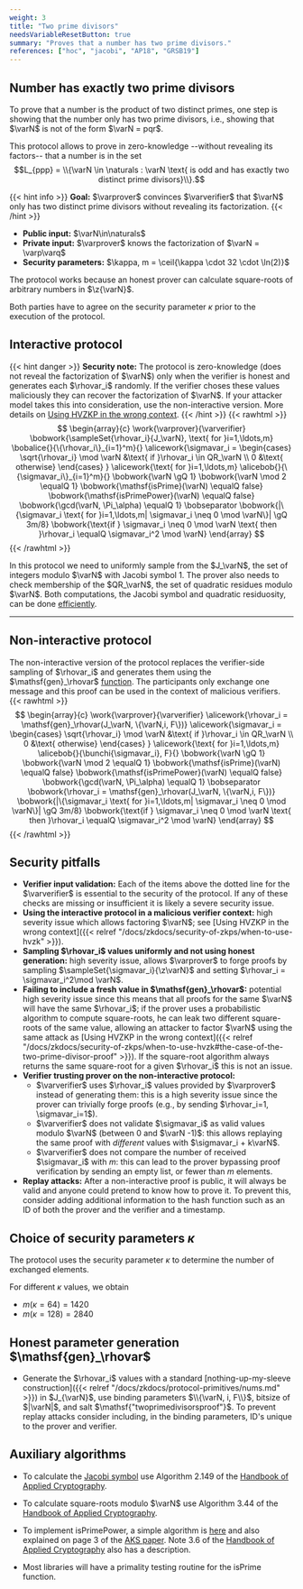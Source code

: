 ```yaml
---
weight: 3
title: "Two prime divisors"
needsVariableResetButton: true
summary: "Proves that a number has two prime divisors."
references: ["hoc", "jacobi", "AP18", "GRSB19"]
---
```

## Number has exactly two prime divisors

To prove that a number is the product of two distinct primes, one step is showing that the number only has two prime divisors, i.e., showing that $\varN$ is not of the form $\varN = pqr$.

This protocol allows to prove in zero-knowledge --without revealing its factors-- that a number is in the set $$L_{ppp} = \\{\varN \in \naturals : \varN \text{ is odd and has exactly two distinct prime divisors}\\}.$$


{{< hint info >}}
**Goal:**
$\varprover$ convinces $\varverifier$ that $\varN$ only has two distinct prime divisors without revealing its factorization.
{{< /hint >}}

 * __Public input:__ $\varN\in\naturals$
 * __Private input:__ $\varprover$ knows the factorization of $\varN = \varp\varq$
 * __Security parameters:__ $\kappa, m = \ceil{\kappa \cdot 32 \cdot \ln(2)}$

The protocol works because an honest prover can calculate square-roots of arbitrary numbers in $\z{\varN}$.

Both parties have to agree on the security parameter $\kappa$ prior to the execution of the protocol.

## Interactive protocol
{{< hint danger >}}
**Security note:** The protocol is zero-knowledge (does not reveal the factorization of $\varN$) only when the verifier is honest and generates each $\rhovar_i$ randomly. If the verifier choses these values maliciously they can recover the factorization of $\varN$. If your attacker model takes this into consideration, use the non-interactive version. More details on [Using HVZKP in the wrong context](../../../security-of-zkps/when-to-use-hvzk).
{{< /hint >}}
{{< rawhtml >}}
 $$
 \begin{array}{c}
 \work{\varprover}{\varverifier}
 \bobwork{\sampleSet{\rhovar_i}{J_\varN}, \text{ for }i=1,\ldots,m}
 \bobalice{}{\{\rhovar_i\}_{i=1}^m}{}
 \alicework{\sigmavar_i = \begin{cases}
  \sqrt{\rhovar_i} \mod \varN &\text{ if }\rhovar_i \in QR_\varN \\
  0 &\text{ otherwise}
\end{cases}
}
 \alicework{\text{ for }i=1,\ldots,m}
 \alicebob{}{\{\sigmavar_i\}_{i=1}^m}{}
 \bobwork{\varN \gQ 1}
 \bobwork{\varN \mod 2 \equalQ 1}
 \bobwork{\mathsf{isPrime}(\varN) \equalQ false}
 \bobwork{\mathsf{isPrimePower}(\varN) \equalQ false}
 \bobwork{\gcd(\varN, \Pi_\alpha) \equalQ 1}
 \bobseparator
 \bobwork{|\{\sigmavar_i \text{ for }i=1,\ldots,m| \sigmavar_i \neq 0 \mod \varN\}| \gQ 3m/8}
 \bobwork{\text{if } \sigmavar_i \neq 0 \mod \varN \text{ then }\rhovar_i \equalQ \sigmavar_i^2 \mod \varN}
 \end{array}
 $$
{{< /rawhtml >}}

 In this protocol we need to uniformly sample from the $J_\varN$, the set of integers modulo $\varN$ with Jacobi symbol $1$. The prover also needs to check membership of the $QR_\varN$, the set of quadratic residues modulo $\varN$. Both computations, the Jacobi symbol and quadratic residuosity, can be done [efficiently](#auxiliary-algorithms).


-----

## Non-interactive protocol
The non-interactive version of the protocol replaces the verifier-side sampling of $\rhovar_i$ and generates them using the $\mathsf{gen}_\rhovar$ [function](../square-freeness/#auxiliary-functions---mathsfgen_rhovar).
The participants only exchange one message and this proof can be used in the context of malicious verifiers.
{{< rawhtml >}}
  $$
 \begin{array}{c}
 \work{\varprover}{\varverifier}
 \alicework{\rhovar_i = \mathsf{gen}_\rhovar(J_\varN, \{\varN,i, F\})}
 \alicework{\sigmavar_i = \begin{cases}
  \sqrt{\rhovar_i} \mod \varN &\text{ if }\rhovar_i \in QR_\varN \\
  0 &\text{ otherwise}
\end{cases}
}
 \alicework{\text{ for }i=1,\ldots,m}
 \alicebob{}{\bunchi{\sigmavar_i}, F}{}
 \bobwork{\varN \gQ 1}
 \bobwork{\varN \mod 2 \equalQ 1}
 \bobwork{\mathsf{isPrime}(\varN) \equalQ false}
 \bobwork{\mathsf{isPrimePower}(\varN) \equalQ false}
 \bobwork{\gcd(\varN, \Pi_\alpha) \equalQ 1}
 \bobseparator
 \bobwork{\rhovar_i = \mathsf{gen}_\rhovar(J_\varN, \{\varN,i, F\})}
 \bobwork{|\{\sigmavar_i \text{ for }i=1,\ldots,m| \sigmavar_i \neq 0 \mod \varN\}| \gQ 3m/8}
 \bobwork{\text{if } \sigmavar_i \neq 0 \mod \varN \text{ then }\rhovar_i \equalQ \sigmavar_i^2 \mod \varN}
 \end{array}
 $$
{{< /rawhtml >}}

## Security pitfalls
 * **Verifier input validation:** Each of the items above the dotted line for the $\varverifier$ is essential to the security of the protocol. If any of these checks are missing or insufficient it is likely a severe security issue.
 * __Using the interactive protocol in a malicious verifier context:__ high severity issue which allows factoring $\varN$; see [Using HVZKP in the wrong context]({{< relref "/docs/zkdocs/security-of-zkps/when-to-use-hvzk" >}}).
 * **Sampling $\rhovar_i$ values uniformly and not using honest generation:** high severity issue, allows $\varprover$ to forge proofs by sampling $\sampleSet{\sigmavar_i}{\z\varN}$ and setting $\rhovar_i = \sigmavar_i^2\mod \varN$.
 * **Failing to include a fresh value in $\mathsf{gen}_\rhovar$:** potential high severity issue since this means that all proofs for the same $\varN$ will have the same $\rhovar_i$; if the prover uses a probabilistic algorithm to compute square-roots, he can leak two different square-roots of the same value, allowing an attacker to factor $\varN$ using the same attack as [Using HVZKP in the wrong context]({{< relref "/docs/zkdocs/security-of-zkps/when-to-use-hvzk#the-case-of-the-two-prime-divisor-proof" >}}). If the square-root algorithm always returns the same square-root for a given $\rhovar_i$ this is not an issue.
 * __Verifier trusting prover on the non-interactive protocol:__
   * $\varverifier$ uses $\rhovar_i$ values provided by $\varprover$ instead of generating them: this is a high severity issue since the prover can trivially forge proofs (e.g., by sending $\rhovar_i=1, \sigmavar_i=1$).
   * $\varverifier$ does not validate $\sigmavar_i$ as valid values modulo $\varN$ (between 0 and $\varN -1)$: this allows replaying the same proof with *different* values with $\sigmavar_i + k\varN$.
   * $\varverifier$ does not compare the number of received $\sigmavar_i$ with $m$: this can lead to the prover bypassing proof verification by sending an empty list, or fewer than $m$ elements.
 * __Replay attacks:__ After a non-interactive proof is public, it will always be valid and anyone could pretend to know how to prove it. To prevent this, consider adding additional information to the hash function such as an ID of both the prover and the verifier and a timestamp.


## Choice of security parameters $\kappa$
The protocol uses the security parameter $\kappa$ to determine the number of exchanged elements.

For different $\kappa$ values, we obtain
 - $m(\kappa=64) = 1420$
 - $m(\kappa=128) = 2840$

## Honest parameter generation $\mathsf{gen}_\rhovar$
- Generate the $\rhovar_i$ values with a standard [nothing-up-my-sleeve construction]({{< relref "/docs/zkdocs/protocol-primitives/nums.md" >}}) in $J_{\varN}$, use binding parameters $\\{\varN, i, F\\}$, bitsize of $|\varN|$, and salt $\mathsf{"twoprimedivisorsproof"}$. To prevent replay attacks consider including, in the binding parameters, ID's unique to the prover and verifier.

## Auxiliary algorithms
- To calculate the [Jacobi symbol](https://en.wikipedia.org/wiki/Jacobi_symbol) use Algorithm 2.149 of the [Handbook of Applied Cryptography](https://cacr.uwaterloo.ca/hac/).


- To calculate square-roots modulo $\varN$ use Algorithm 3.44 of the [Handbook of Applied Cryptography](https://cacr.uwaterloo.ca/hac/).

- To implement $\mathsf{isPrimePower}$, a simple algorithm is [here](https://cstheory.stackexchange.com/questions/2077/how-to-check-if-a-number-is-a-perfect-power-in-polynomial-time) and also explained on page 3 of the [AKS paper](https://citeseerx.ist.psu.edu/viewdoc/download?doi=10.1.1.532.7639&rep=rep1&type=pdf). Note 3.6 of the [Handbook of Applied Cryptography](https://cacr.uwaterloo.ca/hac/about/chap3.pdf) also has a description.

- Most libraries will have a primality testing routine for the $\mathsf{isPrime}$ function.

